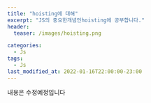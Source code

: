 ```yaml
---
title: "hoisting에 대해"
excerpt: "JS의 중요한개념인hoisting에 공부합니다."
header:
  teaser: /images/hoisting.png

categories:
  - Js
tags:
  - Js
last_modified_at: 2022-01-16T22:00:00-23:00
---
```


내용은 수정예정입니다

